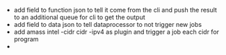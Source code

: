 - add field to function json to tell it come from the cli and push the result to an additional queue for cli to get the output
- add field to data json to tell dataprocessor to not trigger new jobs
- add amass intel -cidr cidr -ipv4 as plugin and trigger a job each cidr for program
- 